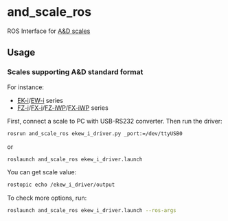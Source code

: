 and_scale_ros
=============

ROS Interface for [A&D scales](https://www.aandd.co.jp/adhome/products/index_weighing.html#01)

## Usage

### Scales supporting A&D standard format

For instance:
- [EK-i](https://www.aandd.co.jp/adhome/products/balance/ek-i.html)/[EW-i](https://www.aandd.co.jp/adhome/products/balance/ew-i.html) series
- [FZ-i](https://www.aandd.co.jp/products/weighing/balance/bal-top-loading/fz-i/)/[FX-i](https://www.aandd.co.jp/products/weighing/balance/bal-top-loading/fx-i/)/[FZ-iWP](https://www.aandd.co.jp/products/weighing/balance/bal-top-loading/fz-iwp/)/[FX-iWP](https://www.aandd.co.jp/products/weighing/balance/bal-top-loading/fx-iwp/) series

First, connect a scale to PC with USB-RS232 converter.
Then run the driver:
``` bash
rosrun and_scale_ros ekew_i_driver.py _port:=/dev/ttyUSB0
```
or
``` bash
roslaunch and_scale_ros ekew_i_driver.launch
```
You can get scale value:
``` bash
rostopic echo /ekew_i_driver/output
```

To check more options, run:
``` bash
roslaunch and_scale_ros ekew_i_driver.launch --ros-args
```
